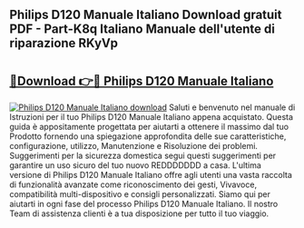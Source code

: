 ## Philips D120 Manuale Italiano Download gratuit PDF - Part-K8q Italiano Manuale dell'utente di riparazione RKyVp

# <h2><a href="http://dfaa8dm.blite.top/?on=Philips+D120+Manuale+Italiano">🔗Download 👉🔴 Philips D120 Manuale Italiano</a></h2>

[![Philips D120 Manuale Italiano download](https://i.imgur.com/lujVjoI.png)](http://dfaa8dm.blite.top/?on=Philips+D120+Manuale+Italiano)
Saluti e benvenuto nel manuale di Istruzioni per il tuo Philips D120 Manuale Italiano appena acquistato. Questa guida è appositamente progettata per aiutarti a ottenere il massimo dal tuo Prodotto fornendo una spiegazione approfondita delle sue caratteristiche, configurazione, utilizzo, Manutenzione e Risoluzione dei problemi. Suggerimenti per la sicurezza domestica segui questi suggerimenti per garantire un uso sicuro del tuo nuovo REDDDDDDD a casa. L'ultima versione di Philips D120 Manuale Italiano offre agli utenti una vasta raccolta di funzionalità avanzate come riconoscimento dei gesti, Vivavoce, compatibilità multi-dispositivo e consigli personalizzati. Siamo qui per aiutarti in ogni fase del processo Philips D120 Manuale Italiano. Il nostro Team di assistenza clienti è a tua disposizione per tutto il tuo viaggio.

